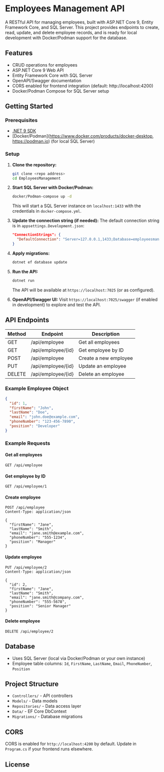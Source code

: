 # Employees Management API

A RESTful API for managing employees, built with ASP.NET Core 9, Entity Framework Core, and SQL Server. This project provides endpoints to create, read, update, and delete employee records, and is ready for local development with Docker/Podman support for the database.

## Features
- CRUD operations for employees
- ASP.NET Core 9 Web API
- Entity Framework Core with SQL Server
- OpenAPI/Swagger documentation
- CORS enabled for frontend integration (default: http://localhost:4200)
- Docker/Podman Compose for SQL Server setup

## Getting Started

### Prerequisites
- [.NET 9 SDK](https://dotnet.microsoft.com/en-us/download/dotnet/9.0)
- [Docker/Podman](https://www.docker.com/products/docker-desktop, https://podman.io) (for local SQL Server)

### Setup
1. **Clone the repository:**
   ```bash
   git clone <repo address>
   cd EmployeesManagement
   ```
2. **Start SQL Server with Docker/Podman:**
   ```bash
   docker/Podman-compose up -d
   ```
   This will start a SQL Server instance on `localhost:1433` with the credentials in `docker-compose.yml`.

3. **Update the connection string (if needed):**
   The default connection string is in `appsettings.Development.json`:
   ```json
   "ConnectionStrings": {
     "DefaultConnection": "Server=127.0.0.1,1433;Database=employeesmanagement;User Id=SA;Password=P@ssw0rd!;TrustServerCertificate=True"
   }
   ```

4. **Apply migrations:**
   ```bash
   dotnet ef database update
   ```

5. **Run the API:**
   ```bash
   dotnet run
   ```
   The API will be available at `https://localhost:7025` (or as configured).

6. **OpenAPI/Swagger UI:**
   Visit `https://localhost:7025/swagger` (if enabled in development) to explore and test the API.

## API Endpoints

| Method | Endpoint                  | Description                |
|--------|---------------------------|----------------------------|
| GET    | /api/employee             | Get all employees          |
| GET    | /api/employee/{id}        | Get employee by ID         |
| POST   | /api/employee             | Create a new employee      |
| PUT    | /api/employee/{id}        | Update an employee         |
| DELETE | /api/employee/{id}        | Delete an employee         |

### Example Employee Object
```json
{
  "id": 1,
  "firstName": "John",
  "lastName": "Doe",
  "email": "john.doe@example.com",
  "phoneNumber": "123-456-7890",
  "position": "Developer"
}
```

### Example Requests
#### Get all employees
```http
GET /api/employee
```
#### Get employee by ID
```http
GET /api/employee/1
```
#### Create employee
```http
POST /api/employee
Content-Type: application/json

{
  "firstName": "Jane",
  "lastName": "Smith",
  "email": "jane.smith@example.com",
  "phoneNumber": "555-1234",
  "position": "Manager"
}
```
#### Update employee
```http
PUT /api/employee/2
Content-Type: application/json

{
  "id": 2,
  "firstName": "Jane",
  "lastName": "Smith",
  "email": "jane.smith@company.com",
  "phoneNumber": "555-5678",
  "position": "Senior Manager"
}
```
#### Delete employee
```http
DELETE /api/employee/2
```

## Database
- Uses SQL Server (local via Docker/Podman or your own instance)
- Employee table columns: `Id`, `FirstName`, `LastName`, `Email`, `PhoneNumber`, `Position`

## Project Structure
- `Controllers/` - API controllers
- `Models/` - Data models
- `Repositories/` - Data access layer
- `Data/` - EF Core DbContext
- `Migrations/` - Database migrations

## CORS
CORS is enabled for `http://localhost:4200` by default. Update in `Program.cs` if your frontend runs elsewhere.

## License

